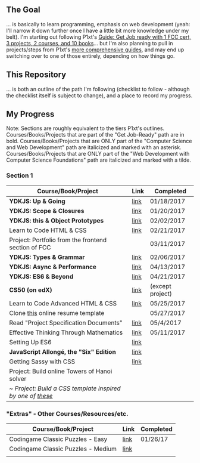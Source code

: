 ## The Goal

... is basically to learn programming, emphasis on web development (yeah: I'll narrow it down further once I have a little bit more knowledge under my belt). I'm starting out following P1xt's [Guide: Get Job ready with 1 FCC cert, 3 projects, 2 courses, and 10 books](https://github.com/P1xt/p1xt-guides/blob/master/job-ready.md)... but I'm also planning to pull in projects/steps from P1xt's [more comprehensive guides](https://github.com/P1xt/p1xt-guides), and may end up switching over to one of those entirely, depending on how things go.

## This Repository

... is both an outline of the path I'm following (checklist to follow - although the checklist itself is subject to change), and a place to record my progress.

## My Progress

Note: Sections are roughly equivalent to the tiers P1xt's outlines. Courses/Books/Projects that are part of the "Get Job-Ready" path are in bold. Courses/Books/Projects that are ONLY part of the "Computer Science and Web Development" path are italicized and marked with an asterisk. Courses/Books/Projects that are ONLY part of the "Web Development with Computer Science Foundations" path are italicized and marked with a tilde.

### Section 1

| Course/Book/Project | Link | Completed |
| ------------------- | ---- | --------- |
| **YDKJS: Up & Going** | [link](https://github.com/getify/You-Dont-Know-JS) | 01/18/2017 |
| **YDKJS: Scope & Closures** | [link](https://github.com/getify/You-Dont-Know-JS) | 01/20/2017 |
| **YDKJS: this & Object Prototypes** | [link](https://github.com/getify/You-Dont-Know-JS) | 02/02/2017 |
| Learn to Code HTML & CSS | [link](http://learn.shayhowe.com/html-css/) | 02/21/2017 |
| Project: Portfolio from the frontend section of FCC | | 03/11/2017 |
| **YDKJS: Types & Grammar** | [link](https://github.com/getify/You-Dont-Know-JS) | 02/06/2017 |
| **YDKJS: Async & Performance** | [link](https://github.com/getify/You-Dont-Know-JS) | 04/13/2017 |
| **YDKJS: ES6 & Beyond** | [link](https://github.com/getify/You-Dont-Know-JS) | 04/21/2017 |
| **CS50 (on edX)** | [link](https://www.edx.org/course/introduction-computer-science-harvardx-cs50x) | (except project) |
| Learn to Code Advanced HTML & CSS | [link](http://learn.shayhowe.com/advanced-html-css/) | 05/25/2017 |
| Clone [this](https://creativemarket.com/ikonome/686585-Material-Resume-Blue/screenshots/#screenshot2) online resume template | | 05/27/2017 |
| Read "Project Specification Documents" | [link](http://www.pixelearth.net/pages/project-specification) | 05/4/2017 |
| Effective Thinking Through Mathematics | [link](https://www.edx.org/course/effective-thinking-through-mathematics-utaustinx-ut-9-01x-0) | 05/11/2017 |
| Setting Up ES6 | [link](https://leanpub.com/setting-up-es6/read) | |
| **JavaScript Allongé, the "Six" Edition** | [link](https://leanpub.com/javascriptallongesix) | |
| Getting Sassy with CSS | [link](http://www.sassshop.com/#/) | |
| Project: Build online Towers of Hanoi solver | | |
| ~ *Project: Build a CSS template inspired by one of [these](https://forum.freecodecamp.com/clicks/track?url=http%3A%2F%2Fwww.free-css.com%2Ffree-css-templates&post_id=118073&topic_id=64516)* | |

### "Extras" - Other Courses/Resources/etc.

| Course/Book/Project | Link | Completed |
| ------------------- | ---- | --------- |
| Codingame Classic Puzzles - Easy | [link](https://www.codingame.com/) | 01/26/17 |
| Codingame Classic Puzzles - Medium | [link](https://www.codingame.com/) | |
|  |  |  |
